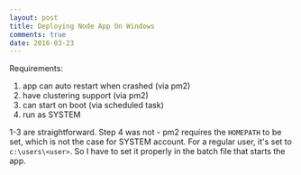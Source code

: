 ```yaml
---
layout: post
title: Deploying Node App On Windows
comments: true
date: 2016-03-23
---
```


Requirements:

1. app can auto restart when crashed (via pm2)
2. have clustering support (via pm2)
3. can start on boot (via scheduled task)
4. run as SYSTEM

1-3 are straightforward. Step 4 was not - pm2 requires the `HOMEPATH` to be set, which is not the case for SYSTEM account. For a regular user,
it's set to `c:\users\<user>`. So I have to set it properly in the batch file that starts the app.
